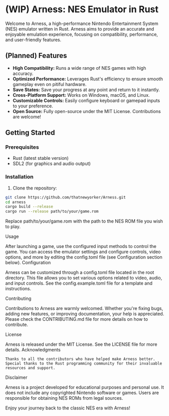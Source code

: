# (WIP) Arness: NES Emulator in Rust

Welcome to Arness, a high-performance Nintendo Entertainment System (NES) emulator written in Rust. Arness aims to provide an accurate and enjoyable emulation experience, focusing on compatibility, performance, and user-friendly features.

## (Planned) Features

- **High Compatibility:** Runs a wide range of NES games with high accuracy.
- **Optimized Performance:** Leverages Rust's efficiency to ensure smooth gameplay even on pitiful hardware.
- **Save States:** Save your progress at any point and return to it instantly.
- **Cross-Platform Support:** Works on Windows, macOS, and Linux.
- **Customizable Controls:** Easily configure keyboard or gamepad inputs to your preference.
- **Open Source:** Fully open-source under the MIT License. Contributions are welcome!

## Getting Started

### Prerequisites

- Rust (latest stable version)
- SDL2 (for graphics and audio output)

### Installation

1. Clone the repository:

```bash
git clone https://github.com/thatnewyorker/Arness.git
cd arness
cargo build --release
cargo run --release path/to/your/game.rom
```

Replace path/to/your/game.rom with the path to the NES ROM file you wish to play.

Usage

After launching a game, use the configured input methods to control the game. You can access the emulator settings and configure controls, video options, and more by editing the config.toml file (see Configuration section below).
Configuration

Arness can be customized through a config.toml file located in the root directory. This file allows you to set various options related to video, audio, and input controls. See the config.example.toml file for a template and instructions.

Contributing

Contributions to Arness are warmly welcomed. Whether you're fixing bugs, adding new features, or improving documentation, your help is appreciated. Please check the CONTRIBUTING.md file for more details on how to contribute.

License

Arness is released under the MIT License. See the LICENSE file for more details.
Acknowledgments

    Thanks to all the contributors who have helped make Arness better.
    Special thanks to the Rust programming community for their invaluable resources and support.

Disclaimer

Arness is a project developed for educational purposes and personal use. It does not include any copyrighted Nintendo software or games. Users are responsible for obtaining NES ROMs from legal sources.

Enjoy your journey back to the classic NES era with Arness!
